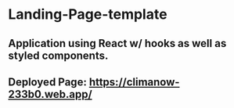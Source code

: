 # Landing-Page-template

## Application using React w/ hooks as well as styled components. 

## Deployed Page: https://climanow-233b0.web.app/
